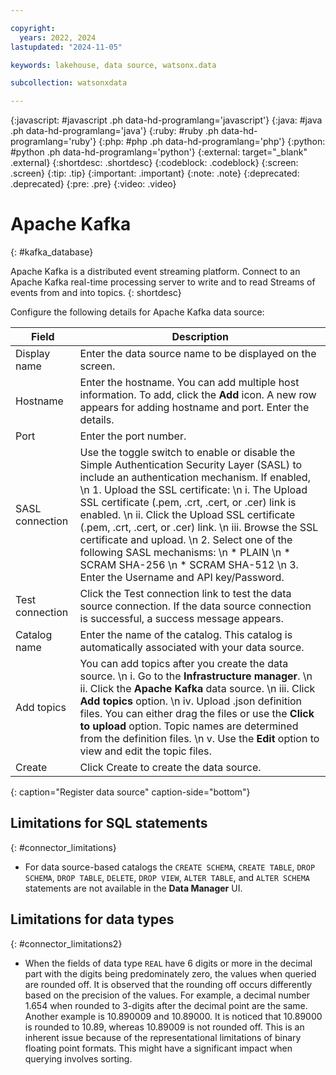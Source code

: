 ```yaml
---

copyright:
  years: 2022, 2024
lastupdated: "2024-11-05"

keywords: lakehouse, data source, watsonx.data

subcollection: watsonxdata

---
```


{:javascript: #javascript .ph data-hd-programlang='javascript'}
{:java: #java .ph data-hd-programlang='java'}
{:ruby: #ruby .ph data-hd-programlang='ruby'}
{:php: #php .ph data-hd-programlang='php'}
{:python: #python .ph data-hd-programlang='python'}
{:external: target="_blank" .external}
{:shortdesc: .shortdesc}
{:codeblock: .codeblock}
{:screen: .screen}
{:tip: .tip}
{:important: .important}
{:note: .note}
{:deprecated: .deprecated}
{:pre: .pre}
{:video: .video}

# Apache Kafka
{: #kafka_database}

Apache Kafka is a distributed event streaming platform. Connect to an Apache Kafka real-time processing server to write and to read Streams of events from and into topics.
{: shortdesc}


 Configure the following details for Apache Kafka data source:

 | Field           | Description        |
 |------------------|--------------------|
 | Display name    | Enter the data source name to be displayed on the screen. |
 | Hostname            | Enter the hostname. You can add multiple host information. To add, click the **Add** icon. A new row appears for adding hostname and port. Enter the details.  |
 | Port             | Enter the port number. |
 | SASL connection   | Use the toggle switch to enable or disable the Simple Authentication Security Layer (SASL) to include an authentication mechanism. If enabled, \n 1. Upload the SSL certificate: \n i. The Upload SSL certificate (.pem, .crt, .cert, or .cer) link is enabled. \n ii. Click the Upload SSL certificate (.pem, .crt, .cert, or .cer) link. \n iii. Browse the SSL certificate and upload. \n 2. Select one of the following SASL mechanisms: \n * PLAIN \n * SCRAM SHA-256 \n * SCRAM SHA-512  \n 3. Enter the Username and API key/Password.|
 | Test connection     | Click the Test connection link to test the data source connection. If the data source connection is successful, a success message appears.|
 | Catalog name | Enter the name of the catalog. This catalog is automatically associated with your data source. |
 | Add topics    | You can add topics after you create the data source.  \n i. Go to the **Infrastructure manager**. \n ii. Click the **Apache Kafka** data source. \n iii. Click **Add topics** option. \n iv. Upload .json definition files. You can either drag the files or use the **Click to upload** option. Topic names are determined from the definition files. \n v. Use the **Edit** option to view and edit the topic files.|
 | Create | Click Create to create the data source. |
 {: caption="Register data source" caption-side="bottom"}


## Limitations for SQL statements
{: #connector_limitations}

* For data source-based catalogs the `CREATE SCHEMA`, `CREATE TABLE`, `DROP SCHEMA`, `DROP TABLE`, `DELETE`, `DROP VIEW`, `ALTER TABLE`, and `ALTER SCHEMA` statements are not available in the **Data Manager** UI.

## Limitations for data types
{: #connector_limitations2}

* When the fields of data type `REAL` have 6 digits or more in the decimal part with the digits being predominately zero, the values when queried are rounded off. It is observed that the rounding off occurs differently based on the precision of the values. For example, a decimal number 1.654 when rounded to 3-digits after the decimal point are the same. Another example is 10.890009 and 10.89000. It is noticed that 10.89000 is rounded to 10.89, whereas 10.89009 is not rounded off. This is an inherent issue because of the representational limitations of binary floating point formats. This might have a significant impact when querying involves sorting.
